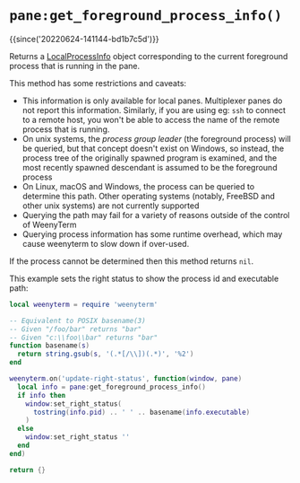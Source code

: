 # `pane:get_foreground_process_info()`

{{since('20220624-141144-bd1b7c5d')}}

Returns a [LocalProcessInfo](../LocalProcessInfo.md) object corresponding to the current foreground process that is running in the pane.

This method has some restrictions and caveats:

* This information is only available for local panes.  Multiplexer panes do not report this information.  Similarly, if you are using eg: `ssh` to connect to a remote host, you won't be able to access the name of the remote process that is running.
* On unix systems, the *process group leader* (the foreground process) will be queried, but that concept doesn't exist on Windows, so instead, the process tree of the originally spawned program is examined, and the most recently spawned descendant is assumed to be the foreground process
* On Linux, macOS and Windows, the process can be queried to determine this path. Other operating systems (notably, FreeBSD and other unix systems) are not currently supported
* Querying the path may fail for a variety of reasons outside of the control of WeenyTerm
* Querying process information has some runtime overhead, which may cause weenyterm to slow down if over-used.

If the process cannot be determined then this method returns `nil`.

This example sets the right status to show the process id and executable path:

```lua
local weenyterm = require 'weenyterm'

-- Equivalent to POSIX basename(3)
-- Given "/foo/bar" returns "bar"
-- Given "c:\\foo\\bar" returns "bar"
function basename(s)
  return string.gsub(s, '(.*[/\\])(.*)', '%2')
end

weenyterm.on('update-right-status', function(window, pane)
  local info = pane:get_foreground_process_info()
  if info then
    window:set_right_status(
      tostring(info.pid) .. ' ' .. basename(info.executable)
    )
  else
    window:set_right_status ''
  end
end)

return {}
```

